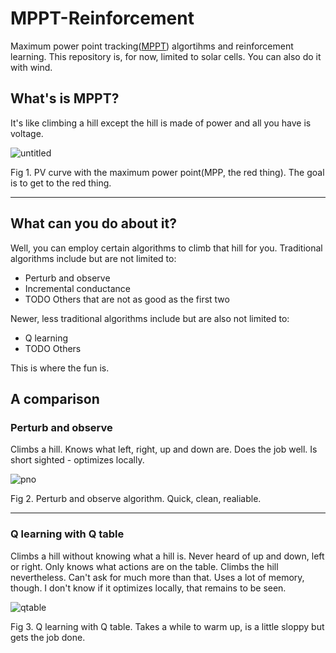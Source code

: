 # MPPT-Reinforcement

Maximum power point tracking([MPPT](https://en.wikipedia.org/wiki/Maximum_power_point_tracking)) algortihms and reinforcement learning. This repository is, for now, limited to solar cells. You can also do it with wind.

## What's is MPPT?
It's like climbing a hill except the hill is made of power and all you have is voltage.

![untitled](https://user-images.githubusercontent.com/69254199/149011438-c53af46e-cf2e-4a34-87e4-5e945fd84d21.png)

Fig 1. PV curve with the maximum power point(MPP, the red thing). The goal is to get to the red thing.
<hr>

## What can you do about it?
Well, you can employ certain algorithms to climb that hill for you. Traditional algorithms include but are not limited to:
* Perturb and observe
* Incremental conductance
* TODO Others that are not as good as the first two

Newer, less traditional algorithms include but are also not limited to:
* Q learning 
* TODO Others

This is where the fun is.

## A comparison

### Perturb and observe

Climbs a hill. Knows what left, right, up and down are. Does the job well. Is short sighted - optimizes locally.

![pno](https://user-images.githubusercontent.com/69254199/149156013-2e73ce2a-b972-4c35-89bc-731606ecd50a.png)

Fig 2. Perturb and observe algorithm. Quick, clean, realiable.
<hr>

### Q learning with Q table

Climbs a hill without knowing what a hill is. Never heard of up and down, left or right. Only knows what actions are on the table. Climbs the hill nevertheless. Can't ask for much more than that. Uses a lot of memory, though. I don't know if it optimizes locally, that remains to be seen.


![qtable](https://user-images.githubusercontent.com/69254199/149156056-14f91d4a-a12a-419f-8211-96fb46a5debc.png)

Fig 3. Q learning with Q table. Takes a while to warm up, is a little sloppy but gets the job done.
